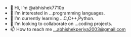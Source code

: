 - 👋 Hi, I’m @abhishek7710p
- 👀 I’m interested in ...programming languages.
- 🌱 I’m currently learning ...C,C++,Python.
- 💞️ I’m looking to collaborate on ...coding projects.
- 📫 How to reach me ...abhishekperiya2003@gmail.com

<!---
abhishek7710p/abhishek7710p is a ✨ special ✨ repository because its `README.md` (this file) appears on your GitHub profile.
You can click the Preview link to take a look at your changes.
--->
